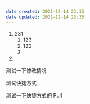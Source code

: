 ```yaml
---
date created: 2021-12-14 23:35
date updated: 2021-12-14 23:35
---
```


1. 231
   1. 123
   2. 123
   3.
2.

测试一下修改情况

测试快捷方式

测试一下快捷方式的 Pull